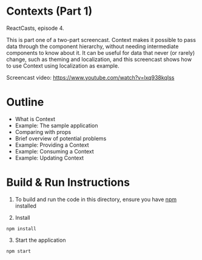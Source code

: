 # Contexts (Part 1)

ReactCasts, episode 4.

This is part one of a two-part screencast. Context makes it possible to pass data through the component hierarchy, without needing intermediate components to know about it. It can be useful for data that never (or rarely) change, such as theming and localization, and this screencast shows how to use Context using localization as example.

Screencast video:
https://www.youtube.com/watch?v=lxq938kqIss

# Outline

- What is Context
- Example: The sample application
- Comparing with props
- Brief overview of potential problems
- Example: Providing a Context
- Example: Consuming a Context
- Example: Updating Context

# Build & Run Instructions

1. To build and run the code in this directory, ensure you have [npm](https://www.npmjs.com) installed

2. Install
```
npm install
```

3. Start the application
```
npm start
```
